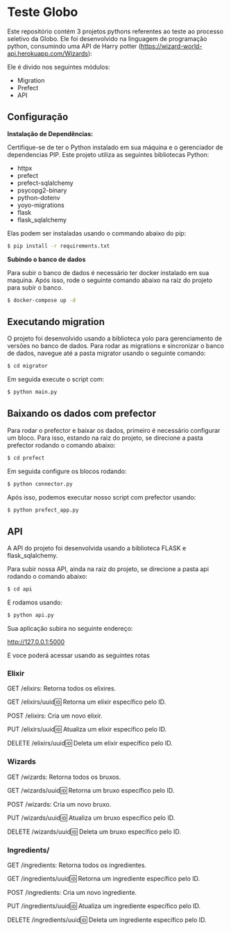 # Teste Globo

Este repositório contém 3 projetos pythons referentes ao teste ao processo seletivo da Globo. Ele foi desenvolvido na linguagem de programação python, consumindo uma API de Harry potter (https://wizard-world-api.herokuapp.com/Wizards):

Ele é divido nos seguintes módulos:

- Migration
- Prefect
- API

## Configuração

**Instalação de Dependências:**

Certifique-se de ter o Python instalado em sua máquina e o gerenciador de dependencias PIP. Este projeto utiliza as seguintes bibliotecas Python:

- httpx
- prefect
- prefect-sqlalchemy
- psycopg2-binary
- python-dotenv
- yoyo-migrations
- flask
- flask_sqlalchemy

Elas podem ser instaladas usando o commando abaixo do pip:

```bash
$ pip install -r requirements.txt
```

**Subindo o banco de dados**

Para subir o banco de dados é necessário ter docker instalado em sua maquina. Após isso, rode o seguinte comando abaixo na raiz do projeto para subir o banco.

```bash
$ docker-compose up -d
```

## Executando migration

O projeto foi desenvolvido usando a biblioteca yolo para gerenciamento de versões no banco de dados. Para rodar as migrations e sincronizar o banco de dados, navegue até a pasta migrator usando o seguinte comando:

```bash
$ cd migrator
```

Em seguida execute o script com:

```bash
$ python main.py
```

## Baixando os dados com prefector

Para rodar o prefector e baixar os dados, primeiro é necessário configurar um bloco. Para isso, estando na raiz do projeto, se direcione a pasta prefector rodando o comando abaixo:

```bash
$ cd prefect
```

Em seguida configure os blocos rodando:

```bash
$ python connector.py
```

Após isso, podemos executar nosso script com prefector usando:

```bash
$ python prefect_app.py
```

## API

A API do projeto foi desenvolvida usando a biblioteca FLASK e flask_sqlalchemy.

Para subir nossa API, ainda na raiz do projeto, se direcione a pasta api rodando o comando abaixo:

```bash
$ cd api
```

E rodamos usando:

```bash
$ python api.py
```

Sua aplicação subira no seguinte endereço:

http://127.0.0.1:5000

E voce poderá acessar usando as seguintes rotas

### Elixir

GET /elixirs: Retorna todos os elixires.

GET /elixirs/uuid:id: Retorna um elixir específico pelo ID.

POST /elixirs: Cria um novo elixir.

PUT /elixirs/uuid:id: Atualiza um elixir específico pelo ID.

DELETE /elixirs/uuid:id: Deleta um elixir específico pelo ID.

### Wizards

GET /wizards: Retorna todos os bruxos.

GET /wizards/uuid:id: Retorna um bruxo específico pelo ID.

POST /wizards: Cria um novo bruxo.

PUT /wizards/uuid:id: Atualiza um bruxo específico pelo ID.

DELETE /wizards/uuid:id: Deleta um bruxo específico pelo ID.

### Ingredients/

GET /ingredients: Retorna todos os ingredientes.

GET /ingredients/uuid:id: Retorna um ingrediente específico pelo ID.

POST /ingredients: Cria um novo ingrediente.

PUT /ingredients/uuid:id: Atualiza um ingrediente específico pelo ID.

DELETE /ingredients/uuid:id: Deleta um ingrediente específico pelo ID.
